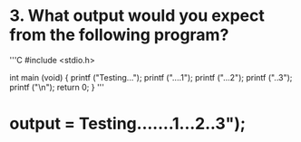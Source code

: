 # 3. What output would you expect from the following program?
'''C
#include <stdio.h>

int main (void)
{
   printf ("Testing...");
   printf ("....1");
   printf ("...2");
   printf ("..3");
   printf ("\n");
   return 0;
}
'''
# output = Testing.......1...2..3");
